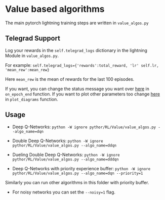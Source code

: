 # Value based algorithms

The main pytorch lightning training steps are written in `value_algos.py`

## Telegrad Support
Log your rewards in the `self.telegrad_logs` dictionary in the lightning Module in `value_algos.py`.

For example: `self.telegrad_logs={'rewards':total_reward, 'lr' self.lr, 'mean_rew':mean_rew}`

Here `mean_rew` is the mean of rewards for the last 100 episodes. 

If you want, you can change the status message you want over [here](https://github.com/nsidn98/PyThor/blob/776b3e7b006b9c8fa53d98388bccdb938e78645f/pythor/bots/rlCallback.py#L64) in `on_epoch_end` function. If you want to plot other parameters too change [here](https://github.com/nsidn98/PyThor/blob/776b3e7b006b9c8fa53d98388bccdb938e78645f/pythor/bots/rl_bot.py#L234) in `plot_diagrams` function.

## Usage
* Deep Q-Networks:
`python -W ignore pythor/RL/Value/value_algos.py --algo_name=dqn`

* Double Deep Q-Networks:
`python -W ignore pythor/RL/Value/value_algos.py --algo_name=ddqn`

* Dueling Double Deep Q-Networks:
`python -W ignore pythor/RL/Value/value_algos.py --algo_name=dddqn`

* Deep Q-Networks with priority experience buffer:
`python -W ignore pythor/RL/Value/value_algos.py --algo_name=dqn --priority=1`

Similarly you can run other algorithms in this folder with priority buffer.

* For noisy networks you can set the `--noisy=1` flag.
